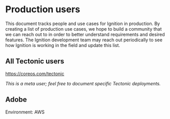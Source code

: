 # Production users

This document tracks people and use cases for Ignition in production. By creating a list of production use cases, we hope to build a community that we can reach out to in order to better understand requirements and desired features. The Ignition development team may reach out periodically to see how Ignition is working in the field and update this list.

## All Tectonic users

https://coreos.com/tectonic

*This is a meta user; feel free to document specific Tectonic deployments.*

## Adobe

Environment: AWS
